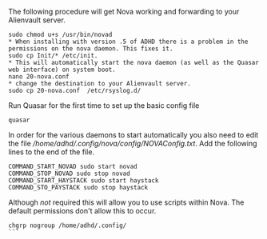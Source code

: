 The following procedure will get Nova working and forwarding to your Alienvault server. 

````
sudo chmod u+s /usr/bin/novad
* When installing with version .5 of ADHD there is a problem in the permissions on the nova daemon. This fixes it.
sudo cp Init/* /etc/init. 
* This will automatically start the nova daemon (as well as the Quasar web interface) on system boot. 
nano 20-nova.conf
* change the destination to your Alienvault server. 
sudo cp 20-nova.conf  /etc/rsyslog.d/ 
````

Run Quasar for the first time to set up the basic config file

````
quasar
````

In order for the various daemons to start automatically you also need to edit the file _/home/adhd/.config/nova/config/NOVAConfig.txt_. 
Add the following lines to the end of the file. 

```
COMMAND_START_NOVAD sudo start novad
COMMAND_STOP_NOVAD sudo stop novad
COMMAND_START_HAYSTACK sudo start haystack
COMMAND_STO_PAYSTACK sudo stop haystack
```

Although *not* required this will allow you to use scripts within Nova. The default permissions don't allow this to occur. 

````
chgrp nogroup /home/adhd/.config/
```

